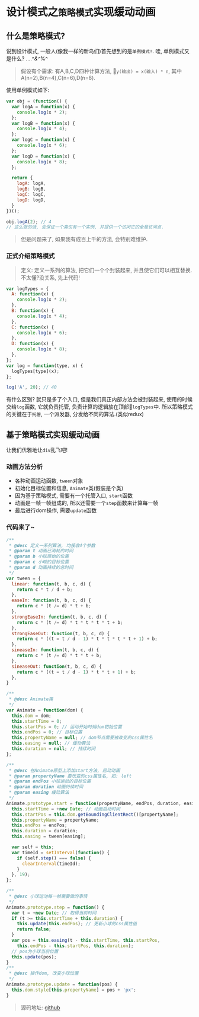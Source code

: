 # 设计模式之`策略模式`实现缓动动画

## 什么是策略模式?
说到设计模式, 一般人(像我一样的新鸟们)首先想到的是`单例模式!`. 哇, 单例模式又是什么? ....^*&^*%^
> 假设有个需求: 有A,B,C,D四种计算方法, `y(输出) = x(输入) * n`, 其中A(n=2),B(n=4),C(n=6),D(n=8).

使用单例模式如下: 
```javascript
var obj = (function() {
  var logA = function(x) {
    console.log(x * 2);
  };
  var logB = function(x) {
    console.log(x * 4);
  };
  var logC = function(x) {
    console.log(x * 6);
  };
  var logD = function(x) {
    console.log(x * 8);
  };

  return {
    logA: logA,
    logB: logB,
    logC: logC,
    logD: logD,
  }
})();

obj.logA(2); // 4
// 这么做的话, 会保证一个类仅有一个实例, 并提供一个访问它的全局访问点.
```
> 但是问题来了, 如果我有成百上千的方法, 会特别难维护.

### 正式介绍策略模式
> 定义: 定义一系列的算法, 把它们一个个封装起来, 并且使它们可以相互替换.
不太懂?没关系, 先上代码!
```javascript
var logTypes = {
  A: function(x) {
    console.log(x * 2);
  },
  B: function(x) {
    console.log(x * 4);
  },
  C: function(x) {
    console.log(x * 6);
  },
  D: function(x) {
    console.log(x * 8);
  },
};
var log = function(type, x) {
  logTypes[type](x);
};

log('A', 20); // 40
```
有什么区别? 就只是多了个入口, 但是我们真正内部方法会被封装起来, 使用的时候交给`log`函数, 它就负责托管, 负责计算的逻辑放在顶部`logTypes`中.
所以策略模式的关键在于`托管`, 一个派发器, 分发给不同的算法.(类似redux)

## 基于策略模式实现缓动动画
让我们优雅地让`div`乱飞吧!

### 动画方法分析
- 各种动画运动函数, `tween`对象
- 初始化目标位置和信息, `Animate`类(假装是个类)
- 因为基于策略模式, 需要有一个托管入口, `start`函数
- 动画是一帧一帧组成的, 所以还需要一个`step`函数来计算每一帧
- 最后进行dom操作, 需要`update`函数

### 代码来了~
```javascript
/**
 * @desc 定义一系列算法, 均接收4个参数
 * @param t 动画已消耗的时间
 * @param b 小球原始的位置
 * @param c 小球的目标位置
 * @param d 动画持续的总时间
 */
var tween = {
  linear: function(t, b, c, d) {
    return c * t / d + b;
  },
  easeIn: function(t, b, c, d) {
    return c * (t /= d) * t + b;
  },
  strongEaseIn: function(t, b, c, d) {
    return c * (t /= d) * t * t * t * t + b;
  },
  strongEaseOut: function(t, b, c, d) {
    return c * ((t = t / d - 1) * t * t * t * t + 1) + b;
  },
  sineaseIn: function(t, b, c, d) {
    return c * (t /= d) * t * t + b;
  },
  sineaseOut: function(t, b, c, d) {
    return c * ((t = t / d - 1) * t * t + 1) + b;
  },
}

/**
 * @desc Animate类
 */
var Animate = function(dom) {
  this.dom = dom;
  this.startTime = 0;
  this.startPos = 0; // 运动开始时候dom初始位置
  this.endPos = 0; // 目标位置
  this.propertyName = null; // dom节点需要被改变的css属性名
  this.easing = null; // 缓动算法
  this.duration = null; // 持续时间
};

/**
 * @desc 在Animate原型上添加start方法, 启动动画
 * @param propertyName 要改变的css属性名, 如: left
 * @param endPos 小球运动的目标位置
 * @param duration 动画持续时间
 * @param easing 缓动算法
 */
Animate.prototype.start = function(propertyName, endPos, duration, easing) {
  this.startTime = +new Date; // 动画启动时间
  this.startPos = this.dom.getBoundingClientRect()[propertyName];
  this.propertyName = propertyName;
  this.endPos = endPos;
  this.duration = duration;
  this.easing = tween[easing];

  var self = this;
  var timeId = setInterval(function() {
    if (self.step() === false) {
      clearInterval(timeId);
    }
  }, 19);
};

/**
 * @desc 小球运动每一帧需要做的事情
 */
Animate.prototype.step = function() {
  var t = +new Date; // 取得当前时间
  if (t >= this.startTime + this.duration) {
    this.update(this.endPos); // 更新小球的css属性值
    return false;
  }
  var pos = this.easing(t - this.startTime, this.startPos,
    this.endPos - this.startPos, this.duration);
  // pos为小球当前位置
  this.update(pos);
}
/**
 * @desc 操作dom, 改变小球位置
 */
Animate.prototype.update = function(pos) {
  this.dom.style[this.propertyName] = pos + 'px';
}

```
> 源码地址: [github](https://github.com/yukai-w/study-notes/blob/master/design-pattern/%E7%AD%96%E7%95%A5%E6%A8%A1%E5%BC%8F%E5%8A%A8%E7%94%BB/index.js)